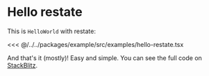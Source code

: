 # Hello restate

This is `HelloWorld` with restate:

<<< @/../../packages/example/src/examples/hello-restate.tsx

And that's it (mostly)! Easy and simple. You can see the full code on [StackBlitz](https://stackblitz.com/edit/restate-hello-world).
